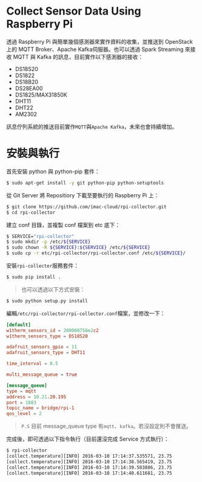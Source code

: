# Collect Sensor Data Using Raspberry Pi
透過 Raspberry Pi 與簡單幾個感測器來實作資料的收集，並推送到 OpenStack 上的 MQTT Broker、Apache Kafka伺服器。也可以透過 Spark Streaming 來接收 MQTT 與 Kafka 的訊息，目前實作以下感測器的接收：
* DS18S20
* DS1822
* DS18B20
* DS28EA00
* DS1825/MAX31850K
* DHT11
* DHT22
* AM2302

訊息佇列系統的推送目前實作```MQTT```與```Apache Kafka```，未來也會持續增加。

# 安裝與執行
首先安裝 python 與 python-pip 套件：
```sh
$ sudo apt-get install -y git python-pip python-setuptools
```

從 Git Server 將 Repositiory 下載至要執行的 Raspberry Pi 上：
```sh
$ git clone https://github.com/imac-cloud/rpi-collector.git
$ cd rpi-collector
```

建立 conf 目錄，並複製 conf 檔案到 etc 底下：
```sh
$ SERVICE="rpi-collector"
$ sudo mkdir -p /etc/${SERVICE}
$ sudo chown -R ${SERVICE}:${SERVICE} /etc/${SERVICE}
$ sudo cp -r etc/rpi-collector/rpi-collector.conf /etc/${SERVICE}/
```

安裝```rpi-collecter```服務套件：
```sh
$ sudo pip install .
```
> 也可以透過以下方式安裝：
```sh
$ sudo python setup.py install
```

編輯```/etc/rpi-collector/rpi-collector.conf```檔案，並修改一下：
```conf
[default]
w1therm_sensors_id = 200000758e2c2
w1therm_sensors_type = DS18S20

adafruit_sensors_gpio = 11
adafruit_sensors_type = DHT11

time_interval = 0.5

multi_message_queue = true

[message_queue]
type = mqtt
address = 10.21.20.195
port = 1883
topic_name = bridge/rpi-1
qos_level = 2
```
> ```P.S``` 目前 message_queue type 有```mqtt```、```kafka```。若沒設定則不會推送。

完成後，即可透過以下指令執行（目前還沒完成 Service 方式執行）：
```sh
$ rpi-collector
[collect.temperature][INFO] 2016-03-10 17:14:37.535571, 23.75
[collect.temperature][INFO] 2016-03-10 17:14:38.565419, 23.75
[collect.temperature][INFO] 2016-03-10 17:14:39.583886, 23.75
[collect.temperature][INFO] 2016-03-10 17:14:40.611681, 23.75
```

